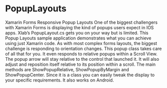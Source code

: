 # PopupLayouts
Xamarin Forms Responsive Popup Layouts One of the biggest challengers with Xamarin Forms is displaying the kind of popups users expect in IOS apps.  Xlab’s PopupLayout.cs gets you on your way but is limited.  This Popup Layouts sample application demonstrates what you can achieve using just Xamarin code.  As with most complex forms layouts, the biggest challenge is responding to orientation changes.   This popup class takes care of all that for you.  It even responds to relative popups within a Scroll View.  The popup arrow will stay relative to the control that launched it.  It will also adjust and reposition itself relative to its position within a scroll.  The main methods are ShowPopupRelative, ShowPopupByMargin and ShowPopupCenter.  Since it is a class you can easily tweak the display to your specific requirements.  It also works on Android.
